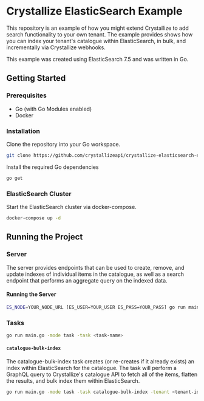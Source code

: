 # Crystallize ElasticSearch Example

This repository is an example of how you might extend Crystallize to add search
functionality to your own tenant. The example provides shows how you can index
your tenant's catalogue within ElasticSearch, in bulk, and incrementally via
Crystallize webhooks.

This example was created using ElasticSearch 7.5 and was written in Go.

## Getting Started

### Prerequisites

- Go (with Go Modules enabled)
- Docker

### Installation

Clone the repository into your Go workspace.

```sh
git clone https://github.com/crystallizeapi/crystallize-elasticsearch-example
```

Install the required Go dependencies

```sh
go get
```

### ElasticSearch Cluster

Start the ElasticSearch cluster via docker-compose.

```sh
docker-compose up -d
```

## Running the Project

### Server

The server provides endpoints that can be used to create, remove, and update
indexes of individual items in the catalogue, as well as a search endpoint
that performs an aggregate query on the indexed data.

#### Running the Server

```sh
ES_NODE=YOUR_NODE_URL [ES_USER=YOUR_USER ES_PASS=YOUR_PASS] go run main.go
```

### Tasks

```sh
go run main.go -mode task -task <task-name>
```

#### `catalogue-bulk-index`

The catalogue-bulk-index task creates (or re-creates if it already exists) an
index within ElasticSearch for the catalogue. The task will perform a GraphQL
query to Crystallize's catalogue API to fetch all of the items, flatten the
results, and bulk index them within ElasticSearch.

```sh
go run main.go -mode task -task catalogue-bulk-index -tenant <tenant-identifier>
```
